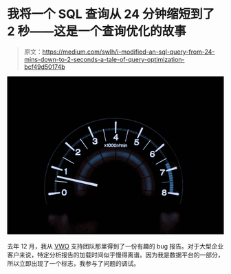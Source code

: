 # 我将一个 SQL 查询从 24 分钟缩短到了 2 秒——这是一个查询优化的故事

> 原文：<https://medium.com/swlh/i-modified-an-sql-query-from-24-mins-down-to-2-seconds-a-tale-of-query-optimization-bcf49d50174b>

![](img/9f0bc6e5fa765a2292070684f2821597.png)

去年 12 月，我从 [VWO](https://vwo.com) 支持团队那里得到了一份有趣的 bug 报告。对于大型企业客户来说，特定分析报告的加载时间似乎慢得离谱。因为我是数据平台的一部分，所以立即出现了一个标志，我参与了问题的调试。